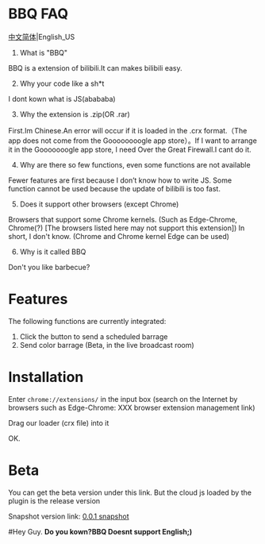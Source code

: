 # BBQ FAQ
[中文简体](https://github.com/ilrua/BBQ/blob/main/README.md)|English_US

1. What is "BBQ"

BBQ is a extension of bilibili.It can makes bilibili easy.

2. Why your code like a sh*t

I dont kown what is JS(abababa)

3. Why the extension is .zip(OR .rar)

First.Im Chinese.An error will occur if it is loaded in the .crx format.（The app does not come from the Goooooooogle app store）。If I want to arrange it in the Gooooooogle app store, I need Over the Great Firewall.I cant do it.

4. Why are there so few functions, even some functions are not available

Fewer features are first because I don’t know how to write JS. Some function cannot be used because the update of bilibili is too fast.

5. Does it support other browsers (except Chrome)

Browsers that support some Chrome kernels. (Such as Edge-Chrome, Chrome(?) [The browsers listed here may not support this extension]) In short, I don't know.
(Chrome and Chrome kernel Edge can be used)

6. Why is it called BBQ

Don't you like barbecue?
# Features
The following functions are currently integrated:
1. Click the button to send a scheduled barrage
2. Send color barrage (Beta, in the live broadcast room)

# Installation

Enter `chrome://extensions/` in the input box (search on the Internet by browsers such as Edge-Chrome: XXX browser extension management link)

Drag our loader (crx file) into it

OK.


# Beta
You can get the beta version under this link. But the cloud js loaded by the plugin is the release version

Snapshot version link: [0.0.1 snapshot](https://github.com/ilrua/BBQ/blob/main/flashpic/bbq0.0.1.crx)

#Hey Guy.
**Do you kown?BBQ Doesnt support English;)**
